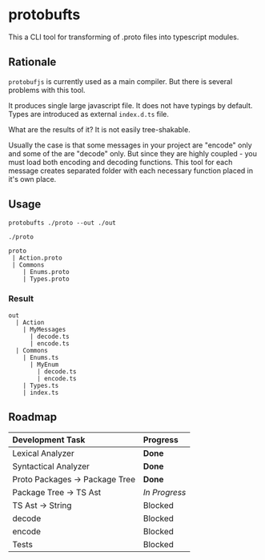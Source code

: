 # protobufts

This a CLI tool for transforming of .proto files into typescript modules.

## Rationale

`protobufjs` is currently used as a main compiler. But there is several problems with this tool.

It produces single large javascript file.
It does not have typings by default.
Types are introduced as external `index.d.ts` file.

What are the results of it? It is not easily tree-shakable.

Usually the case is that some messages in your project are "encode" only and some of the are "decode" only. But since they are highly coupled - you must load both encoding and decoding functions. This tool for each message creates separated folder with each necessary function placed in it's own place.

## Usage

```
protobufts ./proto --out ./out
```

`./proto`

```
proto
 | Action.proto
 | Commons
    | Enums.proto
    | Types.proto
```

### Result

```
out
  | Action
    | MyMessages
      | decode.ts
      | encode.ts
  | Commons
    | Enums.ts
      | MyEnum
        | decode.ts
        | encode.ts
    | Types.ts
    | index.ts
```

## Roadmap

| Development Task               | Progress      |
| :----------------------------- | :------------ |
| Lexical Analyzer               | **Done**      |
| Syntactical Analyzer           | **Done**      |
| Proto Packages -> Package Tree | **Done**      |
| Package Tree -> TS Ast         | *In Progress* |
| TS Ast -> String               | Blocked       |
| decode                         | Blocked       |
| encode                         | Blocked       |
| Tests                          | Blocked       |


